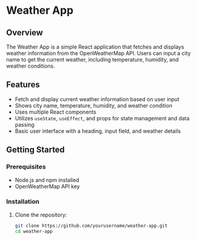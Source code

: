 # Weather App

## Overview

The Weather App is a simple React application that fetches and displays weather information from the OpenWeatherMap API. Users can input a city name to get the current weather, including temperature, humidity, and weather conditions.

## Features

- Fetch and display current weather information based on user input
- Shows city name, temperature, humidity, and weather condition
- Uses multiple React components
- Utilizes `useState`, `useEffect`, and props for state management and data passing
- Basic user interface with a heading, input field, and weather details

## Getting Started

### Prerequisites

- Node.js and npm installed
- OpenWeatherMap API key

### Installation

1. Clone the repository:
   ```bash
   git clone https://github.com/yourusername/weather-app.git
   cd weather-app
   ```
